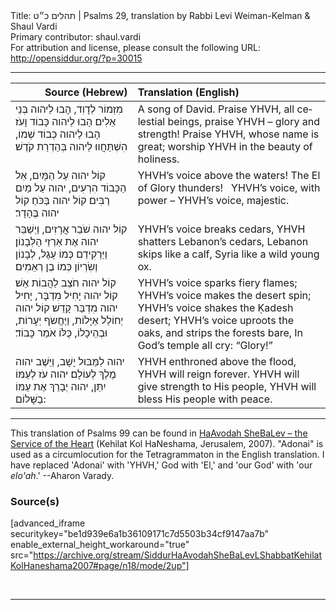 <html>
<head></head>
<body>
Title: תהלים כ״ט | Psalms 29, translation by Rabbi Levi Weiman-Kelman & Shaul Vardi<br />
Primary contributor: shaul.vardi<br />
For attribution and license, please consult the following URL: <a href="http://opensiddur.org/?p=30015">http://opensiddur.org/?p=30015</a>
<p />
<hr />

<table style="margin-left: auto;margin-right: auto;" class="draggable">
<thead><tr><th id="x" style="text-align: right;">Source (Hebrew)</th><th style="text-align: left;">Translation (English)</th></tr></thead>
<tbody>
<tr><td style="vertical-align:top;">
<div class="liturgy" lang="he">
מִזְמוֹר לְדָוִד, 
הָבוּ לַיהוה בְּנֵי אֵלִים׃ 
הָבוּ לַיהוה כָּבוֹד וָעֹז׃ 
הָבוּ לַיהוה כְּבוֹד שְׁמוֹ, 
הִשְׁתַּחֲווּ לַיהוה בְּהַדְרַת קֹדֶשׁ׃ 
</span></div></td>
 
<td style="vertical-align:top;">
<div class="english" lang="en">
A song of David.
Praise YHVH, all celestial beings, 
praise YHVH – glory and strength!
Praise YHVH, whose name is great; 
worship YHVH in the beauty of holiness.
</div></td></tr>


<tr><td style="vertical-align:top;">
<div class="liturgy" lang="he">
קוֹל יהוה עַל הַמָּיִם, 
אֵל הַכָּבוֹד הִרְעִים, 
יהוה עַל מַיִם רַבִּים׃ 
קוֹל יהוה בַּכֹּחַ׃ 
קוֹל יהוה בֶּהָדָר׃ 
</span></div></td>
 
<td style="vertical-align:top;">
<div class="english" lang="en">
YHVH’s voice above the waters! 
The El of Glory thunders!
&nbsp;
YHVH’s voice, with power – 
YHVH’s voice, majestic.
</div></td></tr>


<tr><td style="vertical-align:top;">
<div class="liturgy" lang="he">
קוֹל יהוה שֹׁבֵר אֲרָזִים, 
וַיְשַׁבֵּר יהוה אֶת אַרְזֵי הַלְּבָנוֹן׃ 
וַיַּרְקִידֵם כְּמוֹ עֵגֶל, 
לְבָנוֹן וְשִׂרְיוֹן כְּמוֹ בֶן רְאֵמִים׃ 
</span></div></td>
 
<td style="vertical-align:top;">
<div class="english" lang="en">
YHVH’s voice breaks cedars, 
YHVH shatters Lebanon’s cedars,
Lebanon skips like a calf, 
Syria like a wild young ox.
</div></td></tr>


<tr><td style="vertical-align:top;">
<div class="liturgy" lang="he">
קוֹל יהוה חֹצֵב לַהֲבוֹת אֵשׁ׃ 
קוֹל יהוה יָחִיל מִדְבָּר, 
יָחִיל יהוה מִדְבַּר קָדֵשׁ׃ 
קוֹל יהוה יְחוֹלֵל אַיָּלוֹת, וַיֶּחֱשֹף יְעָרוֹת, 
וּבְהֵיכָלוֹ, כֻּלּוֹ אֹמֵר כָּבוֹד׃ 
</span></div></td>
 
<td style="vertical-align:top;">
<div class="english" lang="en">
YHVH’s voice sparks fiery flames; 
YHVH’s voice makes the desert spin; 
YHVH’s voice shakes the Ḳadesh desert; 
YHVH’s voice uproots the oaks, and strips the forests bare, 
In God’s temple all cry: “Glory!”
</div></td></tr>


<tr><td style="vertical-align:top;">
<div class="liturgy" lang="he">
יהוה לַמַּבּוּל יָשָׁב, 
וַיֵּשֶׁב יהוה מֶלֶךְ לְעוֹלָם׃ 
יהוה עֹז לְעַמּוֹ יִתֵּן, 
יהוה יְבָרֵךְ אֶת עַמּוֹ בַשָּׁלוֹם:
</span></div></td>
 
<td style="vertical-align:top;">
<div class="english" lang="en">
YHVH enthroned above the flood, 
YHVH will reign forever. 
YHVH will give strength to His people, 
YHVH will bless His people with peace.
</div></td></tr>
</tbody></table>

<hr />

This translation of Psalms 99 can be found in <a href="http://opensiddur.org/?p=12061">HaAvodah SheBaLev – the Service of the Heart</a> (Kehilat Kol HaNeshama, Jerusalem, 2007). "Adonai" is used as a circumlocution for the Tetragrammaton in the English translation.  I have replaced 'Adonai' with 'YHVH,' God with 'El,' and 'our God' with 'our <em>elo'ah</em>.' --Aharon Varady.

<h3>Source(s)</h3>

[advanced_iframe securitykey="be1d939e6a1b36109171c7d5503b34cf9147aa7b" enable_external_height_workaround="true" src="https://archive.org/stream/SiddurHaAvodahSheBaLevLShabbatKehilatKolHaneshama2007#page/n18/mode/2up"]

&nbsp;

<hr />

&nbsp;
</body>
</html>